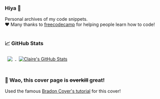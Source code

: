 ### Hiya 👋
Personal archives of my code snippets.<br>
❤️ Many thanks to <a href="https://www.freecodecamp.org/">freecodecamp</a> for helping people learn how to code!
<br><br>

### 📈 GitHub Stats
<a href="https://github.com/becklaire">
  <img align="center" style="margin:0.5rem" src="https://github-readme-stats.vercel.app/api/top-langs/?username=becklaire&theme=gotham" />
</a>
<a href="https://github.com/becklaire">
  <img align="center" style="margin:0.5rem" src="https://github-readme-stats.vercel.app/api?username=becklaire&show_icons=true&line_height=27&count_private=true&theme=gotham" alt="Claire's GitHub Stats" />
</a>
<br><br>

### 🤔 Wao, this cover page is ~~overkill~~ great!
Used the famous <a href="https://daily.dev/posts/creating-a-killer-github-profile-readme-part-1">Bradon Coyer's tutorial</a> for this cover!
